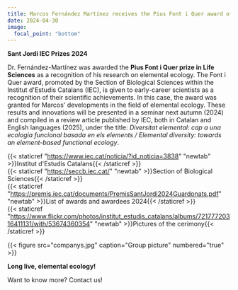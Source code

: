```yaml
---
title: Marcos Fernández Martínez receives the Pius Font i Quer award of the Institut d'Estudis Catalans
date: 2024-04-30
image:
  focal_point: "bottom"
---
```


**Sant Jordi IEC Prizes 2024**
<!--more-->
Dr. Fernández-Martínez was awarded the **Pius Font i Quer prize in Life Sciences** as a recognition of his research on elemental ecology. The Font i Quer award, promoted by the Section of Biological Sciences within the Institut d'Estudis Catalans (IEC), is given to early-career scientists as a recognition of their scientific achievements. In this case, the award was granted for Marcos' developments in the field of elemental ecology. These results and innovations will be presented in a seminar next autumn (2024) and compiled in a review article published by IEC, both in Catalan and English languages (2025), under the title: *Diversitat elemental: cap a una ecologia funcional basada en els elements / Elemental diversity: towards an element-based functional ecology*. <br />


{{< staticref "https://www.iec.cat/noticia/?id_noticia=3838" "newtab" >}}Institut d'Estudis Catalans{{< /staticref >}}<br />
{{< staticref "https://seccb.iec.cat/" "newtab" >}}Section of Biological Sciences{{< /staticref >}}<br />
{{< staticref "https://premis.iec.cat/documents/PremisSantJordi2024Guardonats.pdf" "newtab" >}}List of awards and awardees 2024{{< /staticref >}}<br />
{{< staticref "https://www.flickr.com/photos/institut_estudis_catalans/albums/72177720316411131/with/53674360354" "newtab" >}}Pictures of the cerimony{{< /staticref >}}<br />


{{< figure src="companys.jpg" caption="Group picture" numbered="true" >}}


<!--more-->
**Long live, elemental ecology!**
<!--more-->
Want to know more? Contact us!
